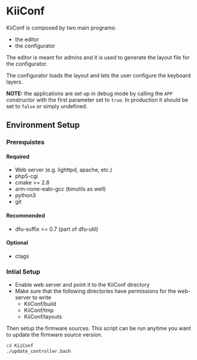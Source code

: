 # KiiConf

KiiConf is composed by two main programs:

- the editor
- the configurator

The editor is meant for admins and it is used to generate the layout file for the configurator.

The configurator loads the layout and lets the user configure the keyboard layers.

**NOTE:** the applications are set up in debug mode by calling the ``APP`` constructor with the first parameter set to ``true``. In production it should be set to ``false`` or simply undefined.


## Environment Setup

### Prerequistes

#### Required

* Web server (e.g. lighttpd, apache, etc.)
* php5-cgi
* cmake >= 2.8
* arm-none-eabi-gcc (binutils as well)
* python3
* git

#### Recommended

* dfu-suffix >= 0.7 (part of dfu-util)

#### Optional

* ctags


### Intial Setup

* Enable web server and point it to the KiiConf directory
* Make sure that the following directories have permissions for the web-server to write
  * KiiConf/build
  * KiiConf/tmp
  * KiiConf/layouts

Then setup the firmware sources. This script can be run anytime you want to update the firmware source version.

```bash
cd KiiConf
./update_controller.bash
```

